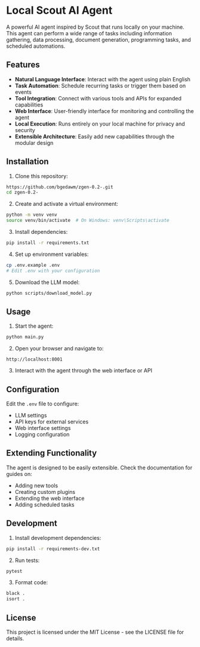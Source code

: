 # Local Scout AI Agent

A powerful AI agent inspired by Scout that runs locally on your machine. This agent can perform a wide range of tasks including information gathering, data processing, document generation, programming tasks, and scheduled automations.

## Features

- **Natural Language Interface**: Interact with the agent using plain English
- **Task Automation**: Schedule recurring tasks or trigger them based on events
- **Tool Integration**: Connect with various tools and APIs for expanded capabilities
- **Web Interface**: User-friendly interface for monitoring and controlling the agent
- **Local Execution**: Runs entirely on your local machine for privacy and security
- **Extensible Architecture**: Easily add new capabilities through the modular design

## Installation

1. Clone this repository:
```bash
https://github.com/bgedawm/zgen-0.2-.git
cd zgen-0.2-
```

2. Create and activate a virtual environment:
```bash
python -m venv venv
source venv/bin/activate  # On Windows: venv\Scripts\activate
```

3. Install dependencies:
```bash
pip install -r requirements.txt
```

4. Set up environment variables:
```bash
cp .env.example .env
# Edit .env with your configuration
```

5. Download the LLM model:
```bash
python scripts/download_model.py
```

## Usage

1. Start the agent:
```bash
python main.py
```

2. Open your browser and navigate to:
```
http://localhost:8001
```

3. Interact with the agent through the web interface or API

## Configuration

Edit the `.env` file to configure:
- LLM settings
- API keys for external services
- Web interface settings
- Logging configuration

## Extending Functionality

The agent is designed to be easily extensible. Check the documentation for guides on:
- Adding new tools
- Creating custom plugins
- Extending the web interface
- Adding scheduled tasks

## Development

1. Install development dependencies:
```bash
pip install -r requirements-dev.txt
```

2. Run tests:
```bash
pytest
```

3. Format code:
```bash
black .
isort .
```

## License

This project is licensed under the MIT License - see the LICENSE file for details.

